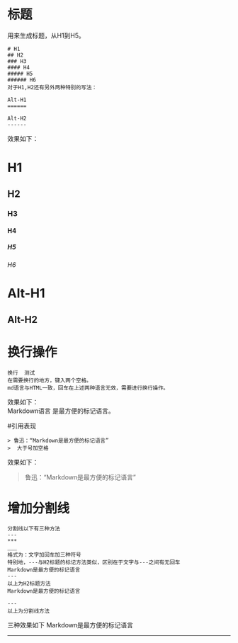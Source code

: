 # 标题
用来生成标题，从H1到H5。
~~~
# H1
## H2
### H3
#### H4
##### H5
###### H6
对于H1,H2还有另外两种特别的写法：

Alt-H1
======

Alt-H2
------
~~~

效果如下：  
# H1
## H2
### H3
#### H4
##### H5
###### H6

Alt-H1
======

Alt-H2
------

# 换行操作  
~~~
换行  测试
在需要换行的地方，键入两个空格。
md语言与HTML一致，回车在上述两种语言无效，需要进行换行操作。
~~~
效果如下：  
Markdown语言  是最方便的标记语言。  

#引用表现
~~~
> 鲁迅：“Markdown是最方便的标记语言”
>  大于号加空格
~~~
效果如下：  
> 鲁迅：“Markdown是最方便的标记语言”    

# 增加分割线  
~~~
分割线以下有三种方法
---
***
___
格式为：文字加回车加三种符号
特别地，---与H2标题的标记方法类似，区别在于文字与---之间有无回车
Markdown是最方便的标记语言
---
以上为H2标题方法
Markdown是最方便的标记语言

---
以上为分割线方法
~~~
三种效果如下
Markdown是最方便的标记语言

---

